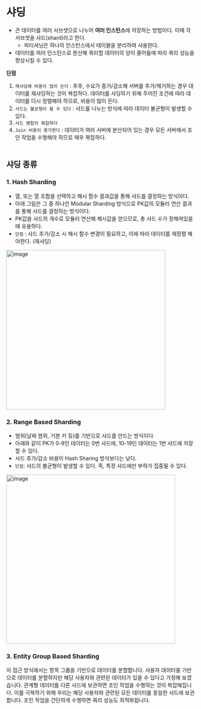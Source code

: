 # 샤딩
* 큰 데이터를 여러 서브셋으로 나누어 **여러 인스턴스**에 저장하는 방법이다. 이때 각 서브셋을 샤드(shard)라고 한다.
  * 파티셔닝은 하나의 인스턴스에서 테이블을 분리하여 사용한다.
* 데이터를 여러 인스턴스로 분산해 쿼리할 데이터의 양이 줄어듦에 따라 쿼리 성능을 향상시킬 수 있다.

**단점**
1. `재샤딩에 비용이 많이 든다` : 추후, 수요가 증가/감소해 서버를 추가/제거하는 경우 데이터를 재샤딩하는 것이 복잡하다. 데이터를 샤딩하기 위해 주어진 조건에 따라 데이터를 다시 정렬해야 하므로, 비용이 많이 든다.
2. `샤드는 불균형이 될 수 있다` : 샤드를 나누는 방식에 따라 데이터 불균형이 발생할 수 있다.
3. `샤드 병합이 복잡하다`
4. `Join 비용이 증가한다` : 데이터가 여러 서버에 분산되어 있는 경우 모든 서버에서 조인 작업을 수행해야 하므로 매우 복잡하다.
<br></br>
## 샤딩 종류
### 1. Hash Sharding
* 열, 또는 열 조합을 선택하고 해시 함수 결과값을 통해 샤드를 결정하는 방식이다.
* 아래 그림은 그 중 하나인 Modular Sharding 방식으로 PK값의 모듈러 연산 결과를 통해 샤드를 결정하는 방식이다.
* PK값을 샤드의 개수로 모듈러 연산해 해시값을 얻으므로, 총 샤드 수가 정해져있을 때 유용하다.
* `단점` : 샤드 추가/감소 시 해시 함수 변경이 필요하고, 이에 따라 데이터를 재정렬 해야한다. (재샤딩)
  
<img width="424" alt="image" src="https://github.com/twoosky/TIL/assets/50009240/87289448-38f8-4b1d-a72e-1f46e5291595">

### 2. Range Based Sharding
*  범위(날짜 범위, 기본 키 등)를 기반으로 샤드를 만드는 방식이다.
*  아래와 같이 PK가 0-9인 데이터는 0번 샤드에, 10-19인 데이터는 1번 샤드에 저장할 수 있다.
*  샤드 추가/감소 비용이 Hash Sharing 방식보다는 낮다.
*  `단점`: 샤드의 불균형이 발생할 수 있다. 즉, 특정 샤드에만 부하가 집중될 수 있다.

<img width="450" alt="image" src="https://github.com/twoosky/TIL/assets/50009240/ad0cc4ef-b000-401f-be64-cd34efb9dad5">

### 3. Entity Group Based Sharding

이 접근 방식에서는 항목 그룹을 기반으로 데이터를 분할합니다. 사용자 데이터를 기반으로 데이터를 분할하지만 해당 사용자와 관련된 데이터가 있을 수 있다고 가정해 보겠습니다. 관계형 데이터를 다른 샤드에 보관하면 조인 작업을 수행하는 것이 복잡해집니다. 
이를 극복하기 위해 우리는 해당 사용자와 관련된 모든 데이터를 동일한 샤드에 보관합니다. 조인 작업을 간단하게 수행하면 쿼리 성능도 최적화됩니다.
